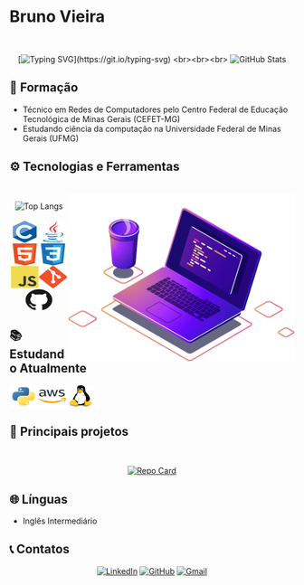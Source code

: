 # Bruno Vieira
<div align="center">
<br>
  
[![Typing SVG](https://readme-typing-svg.demolab.com?font=Pixelify+Sans&weight=600&size=35&pause=1000&color=FB2CBC&center=true&vCenter=true&random=false&width=635&height=65&lines=%F0%9F%91%8B%F0%9F%8F%BE+Bem-vindos+ao+meu+perFil!;%F0%9F%8C%B9+Sintam-se+a+vontade!)](https://git.io/typing-svg)
<br><br><br>
![GitHub Stats](https://github-readme-stats.vercel.app/api?username=brunovieiradasilva&theme=transparent&bg_color=000&border_color=fff&show_icons=true&icon_color=fb2cbc&title_color=fb2cbc&text_color=FFF)
</div>

## 📝 Formação
- Técnico em Redes de Computadores pelo Centro Federal de Educação Tecnológica de Minas Gerais (CEFET-MG)
- Estudando ciência da computação na Universidade Federal de Minas Gerais (UFMG)
## ⚙ Tecnologias e Ferramentas
<br>
<img src="https://raw.githubusercontent.com/brunovieiradasilva/brunovieiradasilva/master/imgs/computer-illustration.png" alt="ilustração de um computador" min-width="400px" max-width="400px" width="400px" align="right">
<div align="center">

 ![Top Langs](https://github-readme-stats-git-masterrstaa-rickstaa.vercel.app/api/top-langs/?username=brunovieiradasilva&layout=donut&bg_color=000&border_color=fff&title_color=fb2cbc&text_color=FFF)  
 <br>
 <img align="center" alt="LINGUAGEM C" height="40" width="50" src="https://raw.githubusercontent.com/devicons/devicon/master/icons/c/c-original.svg"><img align="center" alt="LINGUAGEM JAVA" height="40" width="50" src="https://raw.githubusercontent.com/devicons/devicon/master/icons/java/java-original.svg"><img align="center" alt="HTML  5" height="40" width="50" src="https://raw.githubusercontent.com/devicons/devicon/master/icons/html5/html5-original.svg"><img align="center" alt="CSS 3" height="40" width="50" src="https://raw.githubusercontent.com/devicons/devicon/master/icons/css3/css3-original.svg"><img align="center" alt="JAVASCRIPT" height="40" width="50" src="https://raw.githubusercontent.com/devicons/devicon/master/icons/javascript/javascript-original.svg"><img align="center" alt="GIT" height="40" width="50" src="https://raw.githubusercontent.com/devicons/devicon/master/icons/git/git-original.svg"><img align="center" alt="GITHUB" height="40" width="50" src="https://raw.githubusercontent.com/devicons/devicon/master/icons/github/github-original.svg">
</div>

## 📚 Estudando Atualmente

<img align="center" alt="Rafa-HTML" height="40" width="50" src="https://raw.githubusercontent.com/devicons/devicon/master/icons/python/python-original.svg"><img align="center" alt="Rafa-HTML" height="40" width="50" src="https://raw.githubusercontent.com/devicons/devicon/master/icons/amazonwebservices/amazonwebservices-original-wordmark.svg"><img align="center" alt="Rafa-HTML" height="40" width="50" src="https://raw.githubusercontent.com/devicons/devicon/master/icons/linux/linux-original.svg">
## 🔧 Principais projetos
<br>

<div align="center">

[![Repo Card](https://github-readme-stats.vercel.app/api/pin/?username=brunovieiradasilva&repo=rastreamento-Veicular&bg_color=000&border_color=fff&show_icons=true&icon_color=30A3DC&title_color=E94D5F&text_color=FFF)](https://github.com/brunovieiradasilva/rastreamento-Veicular)
</div>

## 🌐 Línguas
- Inglês Intermediário
## 📞 Contatos
<div align="center">

[![LinkedIn](https://img.shields.io/badge/linkedin-333333?style=for-the-badge&logo=readme&logoColor=d52ca5)](https://www.linkedin.com/in/brunovieira8225) [![GitHub](https://img.shields.io/badge/github-333333?style=for-the-badge&logo=github&logoColor=fb2cbc)](https://github.com/brunovieiradasilva) [![Gmail](https://img.shields.io/badge/Gmail-333333?style=for-the-badge&logo=gmail&logoColor=fb2cbc)](mailto:brunovieira8225@gmail.com)
</div>
